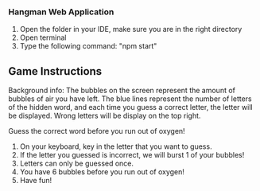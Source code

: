 ### Hangman Web Application ###

<!-- How to make the code work -->

1. Open the folder in your IDE, make sure you are in the right directory
2. Open terminal
3. Type the following command: "npm start"

## Game Instructions

Background info:
The bubbles on the screen represent the amount of bubbles of air you have left.
The blue lines represent the number of letters of the hidden word, and each time you guess a correct letter, the letter will be displayed. Wrong letters will be display on the top right.

Guess the correct word before you run out of oxygen! 

1. On your keyboard, key in the letter that you want to guess.
2. If the letter you guessed is incorrect, we will burst 1 of your bubbles!
3. Letters can only be guessed once.
4. You have 6 bubbles before you run out of oxygen!
5. Have fun!
